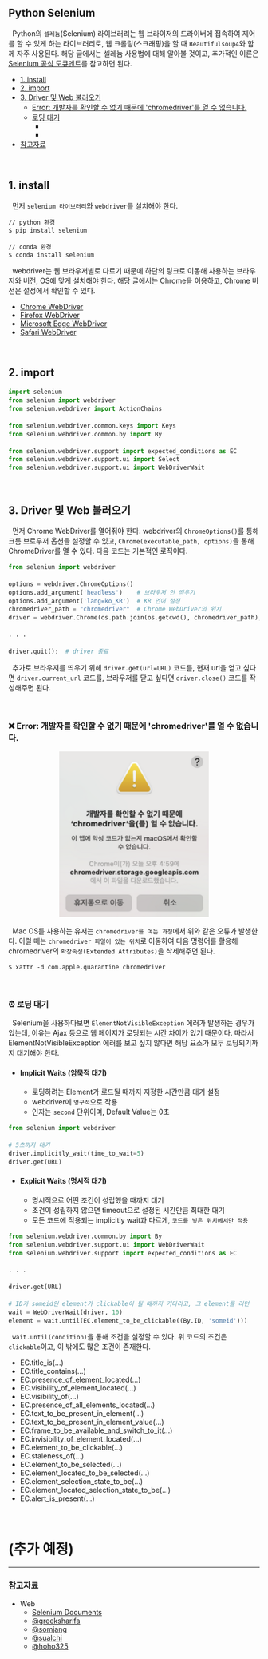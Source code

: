 ## Python Selenium

&nbsp; Python의 `셀레늄`(Selenium) 라이브러리는 웹 브라이저의 드라이버에 접속하여 제어를 할 수 있게 하는 라이브러리로, 웹 크롤링(스크래핑)을 할 때 `Beautifulsoup4`와 함께 자주 사용된다. 해당 글에서는 셀레늄 사용법에 대해 알아볼 것이고, 추가적인 이론은 [Selenium 공식 도큐멘트](https://selenium-python.readthedocs.io/index.html)를 참고하면 된다.

- [1. install](#1-install)
- [2. import](#2-import)
- [3. Driver 및 Web 불러오기](#3-driver-및-web-불러오기)
  - [Error: 개발자를 확인할 수 없기 때문에 'chromedriver'를 열 수 없습니다.](#❌-error-개발자를-확인할-수-없기-때문에-chromedriver를-열-수-없습니다)
  - [로딩 대기](#로딩-대기)
    - []()
    - []()
- [참고자료](#참고자료)

<br>

## 1. install

&nbsp; 먼저 `selenium 라이브러리`와 `webdriver`를 설치해야 한다.

```shell
// python 환경
$ pip install selenium

// conda 환경
$ conda install selenium
```

&nbsp; webdriver는 웹 브라우저별로 다르기 때문에 하단의 링크로 이동해 사용하는 브라우저와 버전, OS에 맞게 설치해야 한다. 해당 글에서는 Chrome을 이용하고, Chrome 버전은 설정에서 확인할 수 있다.

- [Chrome WebDriver](https://chromedriver.chromium.org/downloads)
- [Firefox WebDriver](https://github.com/mozilla/geckodriver/releases)
- [Microsoft Edge WebDriver](https://developer.microsoft.com/en-us/microsoft-edge/tools/webdriver/?ranMID=24542&ranEAID=je6NUbpObpQ&ranSiteID=je6NUbpObpQ-0D1qYkmiqnf.FpQuKawSww&epi=je6NUbpObpQ-0D1qYkmiqnf.FpQuKawSww&irgwc=1&OCID=AID2200057_aff_7593_1243925&tduid=%28ir__e9xfevuhxgkfbid0igytkfpkb22xquq0bdbl9tiz00%29%287593%29%281243925%29%28je6NUbpObpQ-0D1qYkmiqnf.FpQuKawSww%29%28%29&irclickid=_e9xfevuhxgkfbid0igytkfpkb22xquq0bdbl9tiz00)
- [Safari WebDriver](https://webkit.org/blog/6900/webdriver-support-in-safari-10/)

<br>

## 2. import

```python
import selenium
from selenium import webdriver
from selenium.webdriver import ActionChains

from selenium.webdriver.common.keys import Keys
from selenium.webdriver.common.by import By

from selenium.webdriver.support import expected_conditions as EC
from selenium.webdriver.support.ui import Select
from selenium.webdriver.support.ui import WebDriverWait
```

<br>

## 3. Driver 및 Web 불러오기

&nbsp; 먼저 Chrome WebDriver를 열어줘야 한다. webdriver의 `ChromeOptions()`를 통해 크롬 브로우저 옵션을 설정할 수 있고, `Chrome(executable_path, options)`을 통해 ChromeDriver를 열 수 있다. 다음 코드는 기본적인 로직이다.

```python
from selenium import webdriver

options = webdriver.ChromeOptions()
options.add_argument('headless')    # 브라우저 안 띄우기
options.add_argument('lang=ko_KR')  # KR 언어 설정
chromedriver_path = "chromedriver"  # Chrome WebDriver의 위치
driver = webdriver.Chrome(os.path.join(os.getcwd(), chromedriver_path), options=options)  # chromedriver 열기

. . .

driver.quit();  # driver 종료
```

&nbsp; 추가로 브라우저를 띄우기 위해 `driver.get(url=URL)` 코드를, 현재 url을 얻고 싶다면 `driver.current_url` 코드를, 브라우저를 닫고 싶다면 `driver.close()` 코드를 작성해주면 된다.

<br>

### ❌ Error: 개발자를 확인할 수 없기 때문에 'chromedriver'를 열 수 없습니다.

<p align=center><img src='../../resources/python/selenium1.png' width=300></p>

&nbsp; Mac OS를 사용하는 유저는 `chromedriver를 여는 과정`에서 위와 같은 오류가 발생한다. 이럴 때는 `chromedriver 파일이 있는 위치`로 이동하여 다음 명령어를 활용해 chromedriver의 `확장속성(Extended Attributes)`을 삭제해주면 된다.

```shell
$ xattr -d com.apple.quarantine chromedriver
```

<br>

### ⏰ 로딩 대기

&nbsp; Selenium을 사용하다보면 `ElementNotVisibleException` 에러가 발생하는 경우가 있는데, 이유는 Ajax 등으로 웹 페이지가 로딩되는 시간 차이가 있기 때문이다. 따라서 ElementNotVisibleException 에러를 보고 싶지 않다면 해당 요소가 모두 로딩되기까지 대기해야 한다.

- #### Implicit Waits (암묵적 대기)
  - 로딩하려는 Element가 로드될 때까지 지정한 시간만큼 대기 설정
  - webdriver에 `영구적`으로 작용
  - 인자는 `second` 단위이며, Default Value는 0초

```python
from selenium import webdriver

# 5초까지 대기
driver.implicitly_wait(time_to_wait=5)
driver.get(URL)
```

- #### Explicit Waits (명시적 대기)
  - 명시적으로 어떤 조건이 성립했을 때까지 대기
  - 조건이 성립하지 않으면 timeout으로 설정된 시간만큼 최대한 대기
  - 모든 코드에 적용되는 implicitly wait과 다르게, `코드를 넣은 위치에서만 적용`

```python
from selenium.webdriver.common.by import By
from selenium.webdriver.support.ui import WebDriverWait
from selenium.webdriver.support import expected_conditions as EC

. . .

driver.get(URL)

# ID가 someid인 element가 clickable이 될 때까지 기다리고, 그 element를 리턴
wait = WebDriverWait(driver, 10)
element = wait.until(EC.element_to_be_clickable((By.ID, 'someid')))
```

&nbsp; `wait.until(condition)`을 통해 조건을 설정할 수 있다. 위 코드의 조건은 `clickable`이고, 이 밖에도 많은 조건이 존재한다.

- EC.title_is(...)
- EC.title_contains(...)
- EC.presence_of_element_located(...)
- EC.visibility_of_element_located(...)
- EC.visibility_of(...)
- EC.presence_of_all_elements_located(...)
- EC.text_to_be_present_in_element(...)
- EC.text_to_be_present_in_element_value(...)
- EC.frame_to_be_available_and_switch_to_it(...)
- EC.invisibility_of_element_located(...)
- EC.element_to_be_clickable(...)
- EC.staleness_of(...)
- EC.element_to_be_selected(...)
- EC.element_located_to_be_selected(...)
- EC.element_selection_state_to_be(...)
- EC.element_located_selection_state_to_be(...)
- EC.alert_is_present(...)

<br>

# (추가 예정)

---

### **참고자료**

- Web
  - [Selenium Documents](https://selenium-python.readthedocs.io/index.html)
  - [@greeksharifa](https://greeksharifa.github.io/references/2020/10/30/python-selenium-usage/)
  - [@somjang](https://somjang.tistory.com/entry/MAC-OSX-개발자를-확인할-수-없기-때문에-chromedriver을를-열-수-없습니다-해결-방법)
  - [@sualchi](https://sualchi.tistory.com/13721870)
  - [@hoho325](https://hoho325.tistory.com/265)
